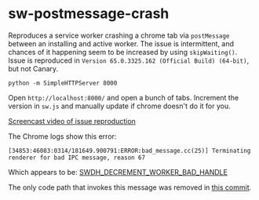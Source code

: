 # sw-postmessage-crash
Reproduces a service worker crashing a chrome tab via `postMessage` between an installing and active worker. The issue is intermittent, and chances of it happening seem to be increased by using `skipWaiting()`. Issue is reproduced in `Version 65.0.3325.162 (Official Build) (64-bit)`, but not Canary.

`python -m SimpleHTTPServer 8000`

Open `http://localhost:8000/` and open a bunch of tabs. Increment the version in `sw.js` and manually update if chrome doesn't do it for you.

[Screencast video of issue reproduction](https://www.youtube.com/watch?v=yCNtFGevQ5M)

The Chrome logs show this error:
```
[34853:46083:0314/181649.900791:ERROR:bad_message.cc(25)] Terminating renderer for bad IPC message, reason 67
```

Which appears to be: [SWDH_DECREMENT_WORKER_BAD_HANDLE](https://cs.chromium.org/chromium/src/content/browser/bad_message.h?type=cs&q=SWDH_DECREMENT_WORKER_BAD_HANDLE&sq=package:chromium&l=94)

The only code path that invokes this message was removed in [this commit](https://chromium.googlesource.com/chromium/src/+/fa23f2ad198386c864ec998452d9f6d916b2219a).